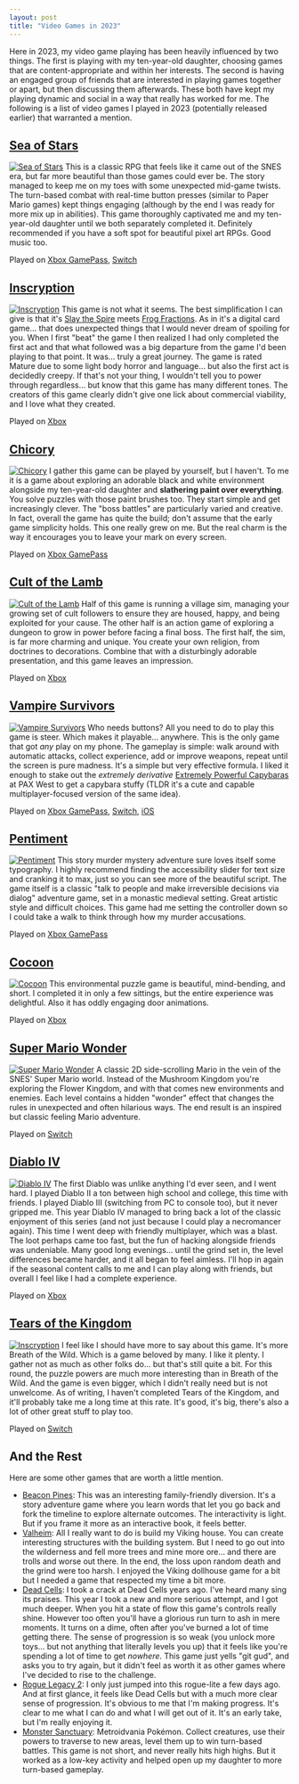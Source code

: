 ```yaml
---
layout: post
title: "Video Games in 2023"
---
```

Here in 2023, my video game playing has been heavily influenced by two things. The first is playing with my ten-year-old daughter, choosing games that are content-appropriate and within her interests. The second is having an engaged group of friends that are interested in playing games together or apart, but then discussing them afterwards. These both have kept my playing dynamic and social in a way that really has worked for me. The following is a list of video games I played in 2023 (potentially released earlier) that warranted a mention. 

## [Sea of Stars](https://seaofstarsgame.co/)
[![Sea of Stars](/media/posts/sea-of-stars.png)](https://seaofstarsgame.co/)
This is a classic RPG that feels like it came out of the SNES era, but far more beautiful than those games could ever be. The story managed to keep me on my toes with some unexpected mid-game twists. The turn-based combat with real-time button presses (similar to Paper Mario games) kept things engaging (although by the end I was ready for more mix up in abilities). This game thoroughly captivated me and my ten-year-old daughter until we both separately completed it. Definitely recommended if you have a soft spot for beautiful pixel art RPGs. Good music too.

<p class="playLine"><span class='playIcon xbox'></span><span class='playIcon switch'></span>Played on <a href="https://www.xbox.com/en-us/games/store/sea-of-stars/9NLLTTJZH40L">Xbox GamePass</a>, <a href="https://www.nintendo.com/us/store/products/sea-of-stars-switch/">Switch</a></p>


## [Inscryption](https://www.inscryption.com)
[![Inscryption](/media/posts/inscryption.jpg)](https://www.inscryption.com)
This game is not what it seems. The best simplification I can give is that it's [Slay the Spire](https://www.megacrit.com/) meets [Frog Fractions](http://twinbeard.com/frog-fractions/). As in it's a digital card game… that does unexpected things that I would never dream of spoiling for you. When I first "beat" the game I then realized I had only completed the first act and that what followed was a big departure from the game I'd been playing to that point. It was… truly a great journey. The game is rated Mature due to some light body horror and language… but also the first act is decidedly creepy. If that's not your thing, I wouldn't tell you to power through regardless… but know that this game has many different tones. The creators of this game clearly didn't give one lick about commercial viability, and I love what they created.

<p class="playLine"><span class='playIcon xbox'></span>Played on <a href="https://www.xbox.com/en-US/games/store/inscryption/9p8nstdmz11p">Xbox</a></p>


## [Chicory](https://chicorygame.com/)
[![Chicory](/media/posts/chicory.png)](https://chicorygame.com/)
I gather this game can be played by yourself, but I haven't. To me it is a game about exploring an adorable black and white environment alongside my ten-year-old daughter and __slathering paint over everything__. You solve puzzles with those paint brushes too. They start simple and get increasingly clever. The "boss battles" are particularly varied and creative. In fact, overall the game has quite the build; don't assume that the early game simplicity holds. This one really grew on me. But the real charm is the way it encourages you to leave your mark on every screen.

<p class="playLine"><span class='playIcon xbox'></span>Played on <a href="https://www.xbox.com/en-US/games/store/chicory-a-colorful-tale/9PFGQGC0XWLV">Xbox GamePass</a></p>


## [Cult of the Lamb](https://www.cultofthelamb.com/)
[![Cult of the Lamb](/media/posts/cult-of-the-lamb.png)](https://www.cultofthelamb.com/)
Half of this game is running a village sim, managing your growing set of cult followers to ensure they are housed, happy, and being exploited for your cause. The other half is an action game of exploring a dungeon to grow in power before facing a final boss. The first half, the sim, is far more charming and unique. You create your own religion, from doctrines to decorations. Combine that with a disturbingly adorable presentation, and this game leaves an impression.

<p class="playLine"><span class='playIcon xbox'></span>Played on <a href="https://www.xbox.com/en-us/games/store/cult-of-the-lamb/9pnlpmp1ggh5">Xbox</a></p>


## [Vampire Survivors](https://poncle.itch.io/vampire-survivors)
[![Vampire Survivors](/media/posts/vampire-survivors.png)](https://poncle.itch.io/vampire-survivors)
Who needs buttons? All you need to do to play this game is steer. Which makes it playable… anywhere. This is the only game that got _any_ play on my phone. The gameplay is simple: walk around with automatic attacks, collect experience, add or improve weapons, repeat until the screen is pure madness. It's a simple but very effective formula. I liked it enough to stake out the _extremely derivative_ [Extremely Powerful Capybaras](https://studiobravarda.com/extremely-powerful-capybaras-en) at PAX West to get a capybara stuffy (TLDR it's a cute and capable multiplayer-focused version of the same idea).

<p class="playLine"><span class='playIcon xbox'></span><span class='playIcon switch'></span><span class='playIcon ios'></span>Played on <a href="https://www.xbox.com/en-us/games/store/vampire-survivors/9pd5bm2z8c4l">Xbox GamePass</a>, <a href="https://www.nintendo.com/us/store/products/vampire-survivors-switch/">Switch</a>, <a href="https://apps.apple.com/us/app/vampire-survivors/id6444525702">iOS</a></p>


## [Pentiment](https://pentiment.obsidian.net/)
[![Pentiment](/media/posts/pentiment.jpg)](https://pentiment.obsidian.net/)
This story murder mystery adventure sure loves itself some typography. I highly recommend finding the accessibility slider for text size and cranking it to max, just so you can see more of the beautiful script. The game itself is a classic "talk to people and make irreversible decisions via dialog" adventure game, set in a monastic medieval setting. Great artistic style and difficult choices. This game had me setting the controller down so I could take a walk to think through how my murder accusations.

<p class="playLine"><span class='playIcon xbox'></span>Played on <a href="https://www.xbox.com/en-US/games/pentiment">Xbox GamePass</a></p>


## [Cocoon](https://annapurnainteractive.com/en/games/cocoon)
[![Cocoon](/media/posts/cocoon.jpg)](https://annapurnainteractive.com/en/games/cocoon)
This environmental puzzle game is beautiful, mind-bending, and short. I completed it in only a few sittings, but the entire experience was delightful. Also it has oddly engaging door animations.

<p class="playLine"><span class='playIcon xbox'></span>Played on <a href="https://www.xbox.com/en-us/games/store/cocoon/9n3fps4ldhcr">Xbox</a></p>


## [Super Mario Wonder](https://supermariobroswonder.nintendo.com/)
[![Super Mario Wonder](/media/posts/super-mario-wonder.png)](https://supermariobroswonder.nintendo.com/)
A classic 2D side-scrolling Mario in the vein of the SNES' Super Mario world. Instead of the Mushroom Kingdom you're exploring the Flower Kingdom, and with that comes new environments and enemies. Each level contains a hidden "wonder" effect that changes the rules in unexpected and often hilarious ways. The end result is an inspired but classic feeling Mario adventure.

<p class="playLine"><span class='playIcon switch'></span>Played on <a href="https://www.nintendo.com/us/store/products/super-mario-bros-wonder-switch/">Switch</a></p>


## [Diablo IV](https://diablo4.blizzard.com/en-us/)
[![Diablo IV](/media/posts/diablo-iv.png)](https://diablo4.blizzard.com/en-us/)
The first Diablo was unlike anything I'd ever seen, and I went hard. I played Diablo II a ton between high school and college, this time with friends. I played Diablo III (switching from PC to console too), but it never gripped me. This year Diablo IV managed to bring back a lot of the classic enjoyment of this series (and not just because I could play a necromancer again). This time I went deep with friendly multiplayer, which was a blast. The loot perhaps came too fast, but the fun of hacking alongside friends was undeniable. Many good long evenings… until the grind set in, the level differences became harder, and it all began to feel aimless. I'll hop in again if the seasonal content calls to me and I can play along with friends, but overall I feel like I had a complete experience.

<p class="playLine"><span class='playIcon xbox'></span>Played on <a href="https://www.xbox.com/en-US/games/diablo-iv">Xbox</a></p>


## [Tears of the Kingdom](https://www.nintendo.com/us/store/products/the-legend-of-zelda-tears-of-the-kingdom-switch/)
[![Inscryption](/media/posts/tears-of-the-kingdom.jpg)](https://www.nintendo.com/us/store/products/the-legend-of-zelda-tears-of-the-kingdom-switch/)
I feel like I should have more to say about this game. It's more Breath of the Wild. Which is a game beloved by many. I like it plenty. I gather not as much as other folks do… but that's still quite a bit. For this round, the puzzle powers are much more interesting than in Breath of the Wild. And the game is even bigger, which I didn't really need but is not unwelcome. As of writing, I haven't completed Tears of the Kingdom, and it'll probably take me a long time at this rate. It's good, it's big, there's also a lot of other great stuff to play too.

<p class="playLine"><span class='playIcon switch'></span>Played on <a href="https://www.nintendo.com/us/store/products/the-legend-of-zelda-tears-of-the-kingdom-switch/">Switch</a></p>


## And the Rest

Here are some other games that are worth a little mention.

- [Beacon Pines](https://www.xbox.com/en-us/games/store/beacon-pines/9p4r2m0nrwnk): This was an interesting family-friendly diversion. It's a story adventure game where you learn words that let you go back and fork the timeline to explore alternate outcomes. The interactivity is light. But if you frame it more as an interactive book, it feels better.
- [Valheim](https://www.xbox.com/en-US/games/Valheim): All I really want to do is build my Viking house. You can create interesting structures with the building system. But I need to go out into the wilderness and fell more trees and mine more ore… and there are trolls and worse out there. In the end, the loss upon random death and the grind were too harsh. I enjoyed the Viking dollhouse game for a bit but I needed a game that respected my time a bit more.
- [Dead Cells](https://www.xbox.com/en-us/games/store/Dead-Cells/BQSCNS1T8PHQ): I took a crack at Dead Cells years ago. I've heard many sing its praises. This year I took a new and more serious attempt, and I got much deeper. When you hit a state of flow this game's controls really shine. However too often you'll have a glorious run turn to ash in mere moments. It turns on a dime, often after you've burned a lot of time getting there. The sense of progression is so weak (you unlock more toys… but not anything that literally levels you up) that it feels like you're spending a lot of time to get _nowhere_. This game just yells "git gud", and asks you to try again, but it didn't feel as worth it as other games where I've decided to rise to the challenge.
- [Rogue Legacy 2](https://www.xbox.com/en-us/games/store/rogue-legacy-2/9P2688LZXW86): I only just jumped into this rogue-lite a few days ago. And at first glance, it feels like Dead Cells but with a much more clear sense of progression. It's obvious to me that I'm making progress. It's clear to me what I can do and what I will get out of it. It's an early take, but I'm really enjoying it.
- [Monster Sanctuary](https://www.xbox.com/en-US/games/store/monster-sanctuary/9MZNS9NZ97PF): Metroidvania Pokémon. Collect creatures, use their powers to traverse to new areas, level them up to win turn-based battles. This game is not short, and never really hits high highs. But it worked as a low-key activity and helped open up my daughter to more turn-based gameplay.